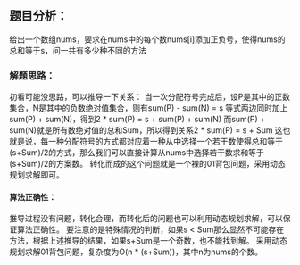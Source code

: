 ## 题目分析：

给出一个数组nums，要求在nums中的每个数nums[i]添加正负号，使得nums的总和等于s，问一共有多少种不同的方法

### 解题思路：

初看可能没思路，可以推导一下关系：
当一次分配符号完成后，设P是其中的正数集合，N是其中的负数绝对值集合，则有sum(P) - sum(N) = s
等式两边同时加上sum(P) + sum(N)，得到2 * sum(P) = s + sum(P) + sum(N) 
而sum(P) + sum(N)就是所有数绝对值的总和Sum，所以得到关系2 * sum(P) = s + Sum
这也就是说，每一种分配符号的方式都对应着一种从中选择一个若干数使得总和等于(s+Sum)/2的方式，那么我们可以直接计算从nums中选择若干数求和等于(s+Sum)/2的方案数。
转化而成的这个问题就是一个裸的01背包问题，采用动态规划求解即可。

#### 算法正确性：

推导过程没有问题，转化合理，而转化后的问题也可以利用动态规划求解，可以保证算法正确性。
要注意的是特殊情况的判断，如果s < Sum那么显然不可能存在方法，根据上述推导的结果，如果s+Sum是一个奇数，也不能找到解。
采用动态规划求解01背包问题，复杂度为O(n * (s+Sum))，其中n为nums的个数。


